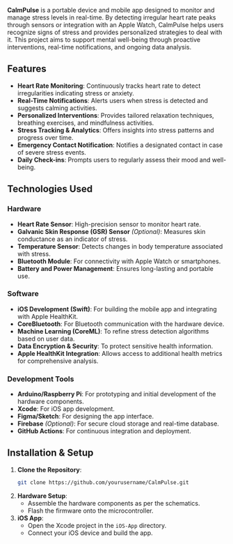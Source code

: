 
**CalmPulse** is a portable device and mobile app designed to monitor and manage stress levels in real-time. By detecting irregular heart rate peaks through sensors or integration with an Apple Watch, CalmPulse helps users recognize signs of stress and provides personalized strategies to deal with it. This project aims to support mental well-being through proactive interventions, real-time notifications, and ongoing data analysis.

## Features
- **Heart Rate Monitoring**: Continuously tracks heart rate to detect irregularities indicating stress or anxiety.
- **Real-Time Notifications**: Alerts users when stress is detected and suggests calming activities.
- **Personalized Interventions**: Provides tailored relaxation techniques, breathing exercises, and mindfulness activities.
- **Stress Tracking & Analytics**: Offers insights into stress patterns and progress over time.
- **Emergency Contact Notification**: Notifies a designated contact in case of severe stress events.
- **Daily Check-ins**: Prompts users to regularly assess their mood and well-being.

## Technologies Used
### Hardware
- **Heart Rate Sensor**: High-precision sensor to monitor heart rate.
- **Galvanic Skin Response (GSR) Sensor** *(Optional)*: Measures skin conductance as an indicator of stress.
- **Temperature Sensor**: Detects changes in body temperature associated with stress.
- **Bluetooth Module**: For connectivity with Apple Watch or smartphones.
- **Battery and Power Management**: Ensures long-lasting and portable use.

### Software
- **iOS Development (Swift)**: For building the mobile app and integrating with Apple HealthKit.
- **CoreBluetooth**: For Bluetooth communication with the hardware device.
- **Machine Learning (CoreML)**: To refine stress detection algorithms based on user data.
- **Data Encryption & Security**: To protect sensitive health information.
- **Apple HealthKit Integration**: Allows access to additional health metrics for comprehensive analysis.

### Development Tools
- **Arduino/Raspberry Pi**: For prototyping and initial development of the hardware components.
- **Xcode**: For iOS app development.
- **Figma/Sketch**: For designing the app interface.
- **Firebase** *(Optional)*: For secure cloud storage and real-time database.
- **GitHub Actions**: For continuous integration and deployment.

## Installation & Setup
1. **Clone the Repository**:
    ```bash
    git clone https://github.com/yourusername/CalmPulse.git
    ```
2. **Hardware Setup**:
   - Assemble the hardware components as per the schematics.
   - Flash the firmware onto the microcontroller.
3. **iOS App**:
   - Open the Xcode project in the `iOS-App` directory.
   - Connect your iOS device and build the app.

